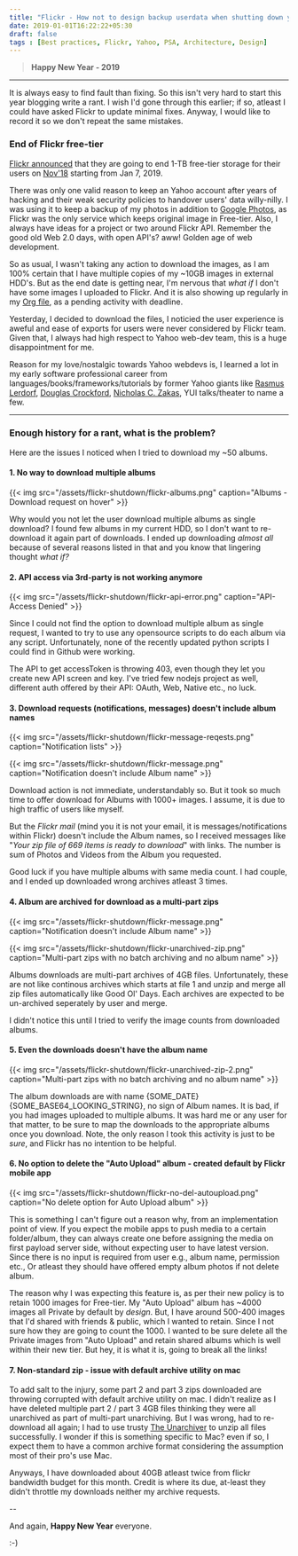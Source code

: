 ```yaml
---
title: "Flickr - How not to design backup userdata when shutting down your service"
date: 2019-01-01T16:22:22+05:30
draft: false
tags : [Best practices, Flickr, Yahoo, PSA, Architecture, Design]
---
```



> **Happy New Year - 2019**

<hr />

It is always easy to find fault than fixing. So this isn't very hard to start this year blogging write a rant. I wish I'd gone through this earlier; if so, atleast I could have asked Flickr to update minimal fixes. Anyway, I would like to record it so we don't repeat the same mistakes.

### End of Flickr free-tier


[Flickr announced](https://www.theverge.com/2018/11/1/18051950/flickr-1000-photo-limit-free-accounts-changes-pro-subscription-smugmug) that they are going to end 1-TB free-tier storage for their users on [Nov'18](https://www.theverge.com/2018/11/1/18051950/flickr-1000-photo-limit-free-accounts-changes-pro-subscription-smugmug) starting from Jan 7, 2019. 

There was only one valid reason to keep an Yahoo account after years of hacking and their weak security policies to handover users' data willy-nilly. I was using it to keep a backup of my photos in addition to [Google Photos](https://www.google.com/photos/about/), as Flickr was the only service which keeps original image in Free-tier. Also, I always have ideas for a project or two around Flickr API. Remember the good old Web 2.0 days, with open API's? aww! Golden age of web development.

So as usual, I wasn't taking any action to download the images, as I am 100% certain that I have multiple copies of my ~10GB images in external HDD's. But as the end date is getting near, I'm nervous that _what if_ I don't have some images I uploaded to Flickr. And it is also showing up regularly in my [Org file](https://orgmode.org/), as a pending activity with deadline.

Yesterday, I decided to download the files, I noticied the user experience is aweful and ease of exports for users were never considered by Flickr team. Given that, I always had high respect to Yahoo web-dev team, this is a huge disappointment for me. 

Reason for my love/nostalgic towards Yahoo webdevs is, I learned a lot in my early software professional career from languages/books/frameworks/tutorials by former Yahoo giants like  [Rasmus Lerdorf](https://en.wikipedia.org/wiki/Rasmus_Lerdorf), [Douglas Crockford](https://en.wikipedia.org/wiki/Douglas_Crockford), [Nicholas C. Zakas](https://github.com/nzakas), YUI talks/theater to name a few.  

<hr />  

### Enough history for a rant, what is the problem?

Here are the issues I noticed when I tried to download my ~50 albums. 

#### 1. No way to download multiple albums

{{< img src="/assets/flickr-shutdown/flickr-albums.png"  caption="Albums - Download request on hover" >}}

Why would you not let the user download multiple albums as single download? I found few albums in my current HDD, so I don't want to re-download it again part of downloads. I ended up downloading _almost all_ because of several reasons listed in that and you know that lingering thought _what if?_

#### 2. API access via 3rd-party is not working anymore

{{< img src="/assets/flickr-shutdown/flickr-api-error.png"  caption="API- Access Denied" >}}

Since I could not find the option to download multiple album as single request, I wanted to try to use any opensource scripts to do each album via any script. Unfortunately, none of the recently updated python scripts I could find in Github were working. 

The API to get accessToken is throwing 403, even though they let you create new API screen and key. I've tried few nodejs project as well, different auth offered by their API: OAuth, Web, Native etc., no luck.

#### 3. Download requests (notifications, messages) doesn't include album names

{{< img src="/assets/flickr-shutdown/flickr-message-reqests.png"  caption="Notification lists" >}}

{{< img src="/assets/flickr-shutdown/flickr-message.png"  caption="Notification doesn't include Album name" >}}


Download action is not immediate, understandably so. But it took so much time to offer download for Albums with 1000+ images. I assume, it is due to high traffic of users like myself. 

But the _Flickr mail_ (mind you it is not your email, it is messages/notifications within Flickr) doesn't include the Album names, so I received messages like "_Your zip file of 669 items is ready to download_" with links. The number is sum of Photos and Videos from the Album you requested. 

Good luck if you have multiple albums with same media count. I had couple, and I ended up downloaded wrong archives atleast 3 times.


#### 4. Album are archived for download as a multi-part zips

{{< img src="/assets/flickr-shutdown/flickr-message.png"  caption="Notification doesn't include Album name" >}}

{{< img src="/assets/flickr-shutdown/flickr-unarchived-zip.png"  caption="Multi-part zips with no batch archiving and no album name" >}}

Albums downloads are multi-part archives of 4GB files. Unfortunately, these are not like continous archives which starts at file 1 and unzip and merge all zip files automatically like Good Ol' Days. Each archives are expected to be un-archived seperately by user and merge. 

I didn't notice this until I tried to verify the image counts from downloaded albums. 

#### 5. Even the downloads doesn't have the album name

{{< img src="/assets/flickr-shutdown/flickr-unarchived-zip-2.png"  caption="Multi-part zips with no batch archiving and no album name" >}}

The album downloads are with name {SOME_DATE}{SOME_BASE64_LOOKING_STRING}, no sign of Album names. It is bad, if you had images uploaded to multiple albums. It was hard me or any user for that matter, to be sure to map the downloads to the appropriate albums once you download. Note, the only reason I took this activity is just to be _sure_, and Flickr has no intention to be helpful.

#### 6. No option to delete the "Auto Upload" album - created default by Flickr mobile app

{{< img src="/assets/flickr-shutdown/flickr-no-del-autoupload.png"  caption="No delete option for Auto Upload album" >}}

This is something I can't figure out a reason why, from an implementation point of view. If you expect the mobile apps to push media to a certain folder/album, they can always create one before assigning the media on first payload server side, without expecting user to have latest version. Since there is no input is required from user e.g., album name, permission etc., Or atleast they should have offered empty album photos if not delete album. 

The reason why I was expecting this feature is, as per their new policy is to retain 1000 images for Free-tier. My "Auto Upload" album has ~4000 images all Private by default by _design_. But, I have around 500-400 images that I'd shared with friends & public, which I wanted to retain. Since I not sure how they are going to count the 1000. I wanted to be sure delete all the Private images from "Auto Upload" and retain shared albums which is well within their new tier. But hey, it is what it is, going to break all the links!

#### 7. Non-standard zip - issue with default archive utility on mac

To add salt to the injury, some part 2 and part 3 zips downloaded are throwing corrupted with default archive utility on mac. I didn't realize as I have deleted multiple part 2 / part 3 4GB files thinking they were all unarchived as part of multi-part unarchiving. But I was wrong, had to re-download all again; I had to use trusty [The Unarchiver](https://theunarchiver.com/) to unzip all files successfully. I wonder if this is something specific to Mac? even if so, I expect them to have a common archive format considering the assumption most of their pro's use Mac.


Anyways, I have downloaded about 40GB atleast twice from flickr bandwidth budget for this month. Credit is where its due, at-least they didn't throttle my downloads neither my archive requests.

--

And again, **Happy New Year** everyone.

:-)



